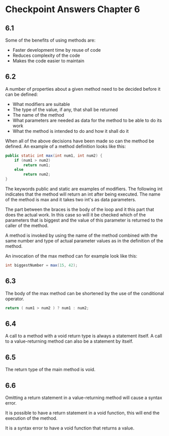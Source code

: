 # Checkpoint Answers Chapter 6 #
## 6.1 ##
Some of the benefits of using methods are:  
- Faster development time by reuse of code  
- Reduces complexity of the code  
- Makes the code easier to maintain  
## 6.2 ##
A number of properties about a given method need to be decided before it can be defined:  
- What modifiers are suitable
- The type of the value, if any, that shall be returned
- The name of the method
- What parameters are needed as data for the method to be able to do its work
- What the method is intended to do and how it shall do it

When all of the above decisions have been made so can the method be defined. An example of a method definition looks like this:  
```Java  
public static int max(int num1, int num2) {  
	if (num1 > num2)  
		return num1;   
	else  
		return num2;  
}  
```  
The keywords public and static are examples of modifiers. The following int indicates that the method will return an int after being executed. The name of the method is max and it takes two int's as data parameters.

The part between the braces is the body of the loop and it this part that does the actual work. In this case so will it be checked which of the parameters that is biggest and the value of this parameter is returned to the caller of the method.  

A method is invoked by using the name of the method combined with the same number and type of actual parameter values as in the definition of the method.  

An invocation of the max method can for example look like this:  
```Java  
int biggestNumber = max(15, 42);  
```  
## 6.3 ##
The body of the max method can be shortened by the use of the conditional operator.  
```Java  
return ( num1 > num2 ) ? num1 : num2;  
```   
## 6.4 ##
A call to a method with a void return type is always a statement itself. A call to a value-returning method can also be a statement by itself.  
## 6.5 ##
The return type of the main method is void.  
## 6.6 ##
Omitting a return statement in a value-returning method will cause a syntax error.  

It is possible to have a return statement in a void function, this will end the execution of the method.  

It is a syntax error to have a void function that returns a value.  
